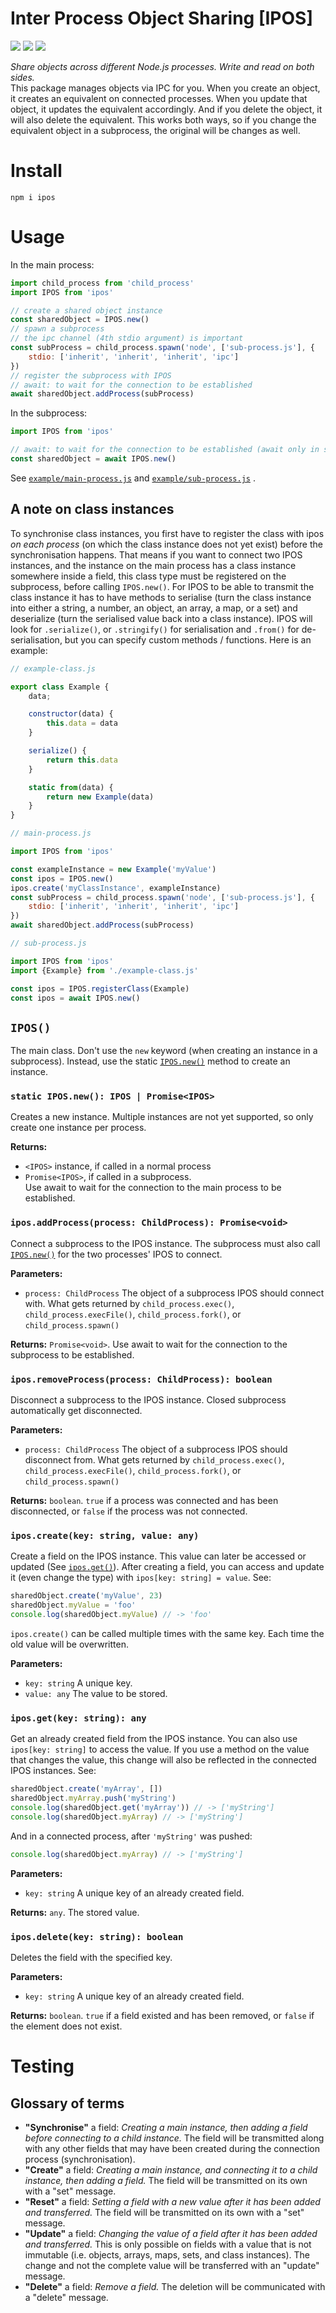 # Inter Process Object Sharing [IPOS]

[![](https://img.shields.io/npm/v/ipos?style=flat-square)](https://npmjs.com/ipos)
[![](https://img.shields.io/coveralls/github/drinking-code/inter-process-object-sharing?style=flat-square)](https://coveralls.io/github/drinking-code/inter-process-object-sharing)
![](https://img.shields.io/github/workflow/status/drinking-code/inter-process-object-sharing/Test?style=flat-square)

[//]: # (![]&#40;https://img.shields.io/npms-io/quality-score/ipos?style=flat-square&#41;)

_Share objects across different Node.js processes. Write and read on both sides._  
This package manages objects via IPC for you. When you create an object, it creates an equivalent on connected
processes. When you update that object, it updates the equivalent accordingly. And if you delete the object, it will
also delete the equivalent. This works both ways, so if you change the equivalent object in a subprocess, the original
will be changes as well.

# Install

```shell
npm i ipos
```

# Usage

In the main process:

```javascript
import child_process from 'child_process'
import IPOS from 'ipos'

// create a shared object instance
const sharedObject = IPOS.new()
// spawn a subprocess
// the ipc channel (4th stdio argument) is important
const subProcess = child_process.spawn('node', ['sub-process.js'], {
    stdio: ['inherit', 'inherit', 'inherit', 'ipc']
})
// register the subprocess with IPOS
// await: to wait for the connection to be established
await sharedObject.addProcess(subProcess)
```

In the subprocess:

```javascript
import IPOS from 'ipos'

// await: to wait for the connection to be established (await only in subprocess)
const sharedObject = await IPOS.new()
```

See [`example/main-process.js`](https://github.com/drinking-code/inter-process-object-sharing/blob/main/example/main-process.js)
and [`example/sub-process.js`](https://github.com/drinking-code/inter-process-object-sharing/blob/main/example/sub-process.js)
.

## A note on class instances

To synchronise class instances, you first have to register the class with ipos _on each process_ (on which the class
instance does not yet exist) before the synchronisation happens. That means if you want to connect two IPOS instances,
and the instance on the main process has a class instance somewhere inside a field, this class type must be registered
on the subprocess, before calling `IPOS.new()`. For IPOS to be able to transmit the class instance it has to have
methods to serialise (turn the class instance into either a string, a number, an object, an array, a map, or a set) and
deserialize (turn the serialised value back into a class instance). IPOS will look for `.serialize()`, or `.stringify()`
for serialisation and `.from()` for de-serialisation, but you can specify custom methods / functions. Here is an
example:

```javascript
// example-class.js

export class Example {
    data;

    constructor(data) {
        this.data = data
    }

    serialize() {
        return this.data
    }

    static from(data) {
        return new Example(data)
    }
}
```

```javascript
// main-process.js

import IPOS from 'ipos'

const exampleInstance = new Example('myValue')
const ipos = IPOS.new()
ipos.create('myClassInstance', exampleInstance)
const subProcess = child_process.spawn('node', ['sub-process.js'], {
    stdio: ['inherit', 'inherit', 'inherit', 'ipc']
})
await sharedObject.addProcess(subProcess)
```

```javascript
// sub-process.js

import IPOS from 'ipos'
import {Example} from './example-class.js'

const ipos = IPOS.registerClass(Example)
const ipos = await IPOS.new()
```

## `IPOS()`

The main class. Don't use the `new` keyword (when creating an instance in a subprocess). Instead, use the
static [`IPOS.new()`](#static-iposnew-ipos--promiseipos) method to create an instance.

### `static IPOS.new(): IPOS | Promise<IPOS>`

Creates a new instance. Multiple instances are not yet supported, so only create one instance per process.

**Returns:**

- `<IPOS>` instance, if called in a normal process
- `Promise<IPOS>`, if called in a subprocess.  
  Use await to wait for the connection to the main process to be established.

### `ipos.addProcess(process: ChildProcess): Promise<void>`

Connect a subprocess to the IPOS instance. The subprocess must also
call [`IPOS.new()`](#static-iposnew-ipos--promiseipos) for the two processes' IPOS to connect.

**Parameters:**

- `process: ChildProcess` The object of a subprocess IPOS should connect with. What gets returned
  by `child_process.exec()`, `child_process.execFile()`, `child_process.fork()`, or `child_process.spawn()`

**Returns:** `Promise<void>`. Use await to wait for the connection to the subprocess to be established.

### `ipos.removeProcess(process: ChildProcess): boolean`

Disconnect a subprocess to the IPOS instance. Closed subprocess automatically get disconnected.

**Parameters:**

- `process: ChildProcess` The object of a subprocess IPOS should disconnect from. What gets returned
  by `child_process.exec()`, `child_process.execFile()`, `child_process.fork()`, or `child_process.spawn()`

**Returns:** `boolean`. `true` if a process was connected and has been disconnected, or `false` if the process was not
connected.

### `ipos.create(key: string, value: any)`

Create a field on the IPOS instance. This value can later be accessed or updated (See
[`ipos.get()`](#iposgetkey-string-any)). After creating a field, you can access and update it (even change the type)
with `ipos[key: string] = value`. See:

```javascript
sharedObject.create('myValue', 23)
sharedObject.myValue = 'foo'
console.log(sharedObject.myValue) // -> 'foo'
```

`ipos.create()` can be called multiple times with the same key. Each time the old value will be overwritten.

**Parameters:**

- `key: string` A unique key.
- `value: any` The value to be stored.

### `ipos.get(key: string): any`

Get an already created field from the IPOS instance. You can also use `ipos[key: string]` to access the value. If you
use a method on the value that changes the value, this change will also be reflected in the connected IPOS instances.
See:

```javascript
sharedObject.create('myArray', [])
sharedObject.myArray.push('myString')
console.log(sharedObject.get('myArray')) // -> ['myString']
console.log(sharedObject.myArray) // -> ['myString']
```

And in a connected process, after `'myString'` was pushed:

```javascript
console.log(sharedObject.myArray) // -> ['myString']
```

**Parameters:**

- `key: string` A unique key of an already created field.

**Returns:** `any`. The stored value.

### `ipos.delete(key: string): boolean`

Deletes the field with the specified key.

**Parameters:**

- `key: string` A unique key of an already created field.

**Returns:** `boolean`. `true` if a field existed and has been removed, or `false` if the element does not exist.

# Testing

## Glossary of terms

- **"Synchronise"** a field: _Creating a main instance, then adding a field before connecting to a child instance._ The
  field will be transmitted along with any other fields that may have been created during the connection process
  (synchronisation).
- **"Create"** a field: _Creating a main instance, and connecting it to a child instance, then adding a field._ The
  field will be transmitted on its own with a "set" message.
- **"Reset"** a field: _Setting a field with a new value after it has been added and transferred._ The field will be
  transmitted on its own with a "set" message.
- **"Update"** a field: _Changing the value of a field after it has been added and transferred._ This is only possible
  on fields with a value that is not immutable (i.e. objects, arrays, maps, sets, and class instances). The change and
  not the complete value will be transferred with an "update" message.
- **"Delete"** a field: _Remove a field._ The deletion will be communicated with a "delete" message.
